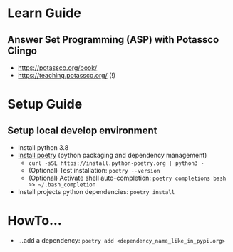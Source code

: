 # Learn Guide

## Answer Set Programming (ASP) with Potassco Clingo

* https://potassco.org/book/
* https://teaching.potassco.org/ (!)

# Setup Guide

## Setup local develop environment

* Install python 3.8
* [Install poetry](https://python-poetry.org/docs/#installing-with-the-official-installer) (python packaging and dependency management)
  * `curl -sSL https://install.python-poetry.org | python3 -`
  * (Optional) Test installation: `poetry --version`
  * (Optional) Activate shell auto-completion: `poetry completions bash >> ~/.bash_completion`
* Install projects python dependencies: `poetry install`

# HowTo...

* ...add a dependency: `poetry add <dependency_name_like_in_pypi.org>`